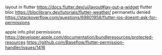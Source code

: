 layout in flutter
https://docs.flutter.dev/ui/layout#lay-out-a-widget
flutter bloc
https://bloclibrary.dev/tutorials/flutter-weather/
permanetlu denied
https://stackoverflow.com/questions/69801958/flutter-ios-doesnt-ask-for-permissions

apple info.plist permissions
https://developer.apple.com/documentation/bundleresources/protected-resources
https://github.com/Baseflow/flutter-permission-handler/issues/1416